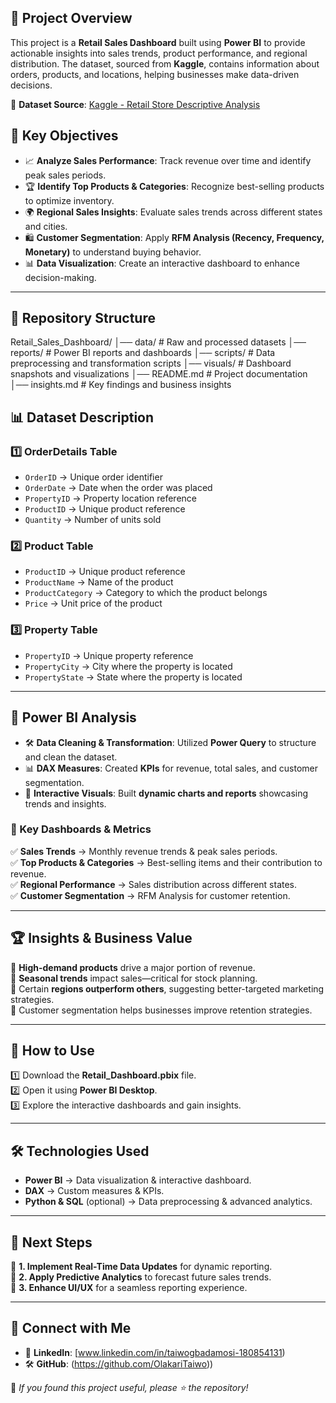 
## 📌 Project Overview  

This project is a **Retail Sales Dashboard** built using **Power BI** to provide actionable insights into sales trends, product performance, and regional distribution. The dataset, sourced from **Kaggle**, contains information about orders, products, and locations, helping businesses make data-driven decisions.  

📌 **Dataset Source**: [Kaggle - Retail Store Descriptive Analysis](https://www.kaggle.com/code/aditisaxena20/retail-store-descriptive-analysis/input) 

## 🎯 Key Objectives  

- 📈 **Analyze Sales Performance**: Track revenue over time and identify peak sales periods.  
- 🏆 **Identify Top Products & Categories**: Recognize best-selling products to optimize inventory.  
- 🌍 **Regional Sales Insights**: Evaluate sales trends across different states and cities.  
- 🛍 **Customer Segmentation**: Apply **RFM Analysis (Recency, Frequency, Monetary)** to understand buying behavior.  
- 📊 **Data Visualization**: Create an interactive dashboard to enhance decision-making.  

---

## 📂 Repository Structure  

Retail_Sales_Dashboard/
│── data/ # Raw and processed datasets
│── reports/ # Power BI reports and dashboards
│── scripts/ # Data preprocessing and transformation scripts
│── visuals/ # Dashboard snapshots and visualizations
│── README.md # Project documentation
│── insights.md # Key findings and business insights

## 📊 Dataset Description  

### **1️⃣ OrderDetails Table**  
- `OrderID` → Unique order identifier  
- `OrderDate` → Date when the order was placed  
- `PropertyID` → Property location reference  
- `ProductID` → Unique product reference  
- `Quantity` → Number of units sold  

### **2️⃣ Product Table**  
- `ProductID` → Unique product reference  
- `ProductName` → Name of the product  
- `ProductCategory` → Category to which the product belongs  
- `Price` → Unit price of the product  

### **3️⃣ Property Table**  
- `PropertyID` → Unique property reference  
- `PropertyCity` → City where the property is located  
- `PropertyState` → State where the property is located  

---

## 🔎 Power BI Analysis  

- 🛠 **Data Cleaning & Transformation**: Utilized **Power Query** to structure and clean the dataset.  
- 📊 **DAX Measures**: Created **KPIs** for revenue, total sales, and customer segmentation.  
- 🎨 **Interactive Visuals**: Built **dynamic charts and reports** showcasing trends and insights.  

### **📌 Key Dashboards & Metrics**  

✅ **Sales Trends** → Monthly revenue trends & peak sales periods.  
✅ **Top Products & Categories** → Best-selling items and their contribution to revenue.  
✅ **Regional Performance** → Sales distribution across different states.  
✅ **Customer Segmentation** → RFM Analysis for customer retention.  

---

## 🏆 Insights & Business Value  

🔹 **High-demand products** drive a major portion of revenue.  
🔹 **Seasonal trends** impact sales—critical for stock planning.  
🔹 Certain **regions outperform others**, suggesting better-targeted marketing strategies.  
🔹 Customer segmentation helps businesses improve retention strategies.  

---

## 🚀 How to Use  

1️⃣ Download the **Retail_Dashboard.pbix** file.  
2️⃣ Open it using **Power BI Desktop**.  
3️⃣ Explore the interactive dashboards and gain insights.  

---

## 🛠 Technologies Used  

- **Power BI** → Data visualization & interactive dashboard.  
- **DAX** → Custom measures & KPIs.  
- **Python & SQL** (optional) → Data preprocessing & advanced analytics.  

---

## 🔮 Next Steps  

📌 **1. Implement Real-Time Data Updates** for dynamic reporting.  
📌 **2. Apply Predictive Analytics** to forecast future sales trends.  
📌 **3. Enhance UI/UX** for a seamless reporting experience.  

---

## 🔗 Connect with Me  

- 💼 **LinkedIn**: [www.linkedin.com/in/taiwogbadamosi-180854131)  
- 🛠 **GitHub**: (https://github.com/OlakariTaiwo))  

📌 *If you found this project useful, please ⭐ the repository!*  
